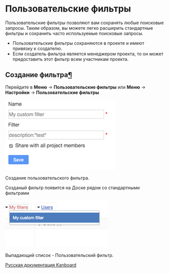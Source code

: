 Пользовательские фильтры
========================

Пользовательские фильтры позволяют вам сохранять любые поисковые запросы. Таким образом, вы можете легко расширить стандартные фильтры и сохранить часто используемые поисковые запросы.

-   Пользовательские фильтры сохраняются в проекте и имеют привязку к создателю.
-   Если создатель фильтра является менеджером проекта, то он может предоставить этот фильтр всем участникам проекта.


Создание фильтра[¶](#filter-creation "Ссылка на этот заголовок")
----------------------------------------------------------------


Перейдите в **Меню** -\> **Пользовательские фильтры** или **Меню** -\> **Настройки** -\> **Пользовательские фильтры**

![Custom Filter Creation](../screenshots/custom-filter-creation.png)

Создание пользовательского фильтра.



Созданый фильтр появится на Доске рядом со стандартными фильтрами

![Custom Filter Dropdown](../screenshots/custom-filter-dropdown.png)

Выпадающий список - Пользовательский фильтр.




 



[Русская документация Kanboard](http://kanboard.ru/doc/)

